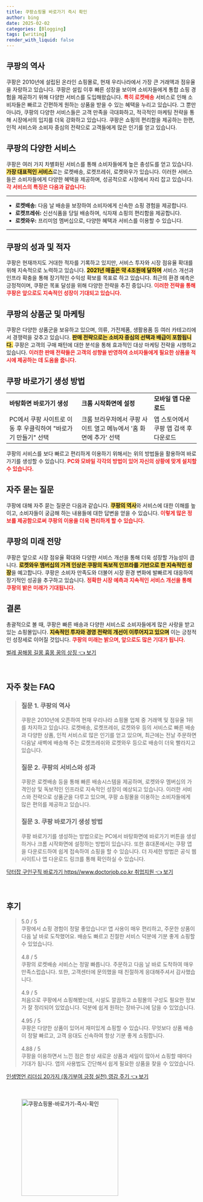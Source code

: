```yaml
---
title: 쿠팡쇼핑몰 바로가기 즉시 확인
author: bing
date: 2025-02-02
categories: [Blogging]
tags: [writing]
render_with_liquid: false
---
```



<h2 id='쿠팡의 역사'>쿠팡의 역사</h2>

<p>쿠팡은 2010년에 설립된 온라인 쇼핑몰로, 현재 우리나라에서 가장 큰 거래액과 점유율을 자랑하고 있습니다. 쿠팡은 설립 이후 빠른 성장을 보이며 소비자들에게 통합 쇼핑 경험을 제공하기 위해 다양한 서비스를 도입해왔습니다. <b><span style="color: #ee2323;">특히 로켓배송</span></b> 서비스로 인해 소비자들은 빠르고 간편하게 원하는 상품을 받을 수 있는 혜택을 누리고 있습니다. 그 뿐만 아니라, 쿠팡의 다양한 서비스들은 고객 만족을 극대화하고, 적극적인 마케팅 전략을 통해 시장에서의 입지를 더욱 강화하고 있습니다. 쿠팡은 쇼핑의 편리함을 제공하는 한편, 인적 서비스와 소비자 중심의 전략으로 고객들에게 많은 인기를 얻고 있습니다.</p>

<h2 id='쿠팡의 다양한 서비스'>쿠팡의 다양한 서비스</h2>

<p>쿠팡은 여러 가지 차별화된 서비스를 통해 소비자들에게 높은 충성도를 얻고 있습니다. <b><span style="background-color: #ffe066;">가장 대표적인 서비스</span></b>로는 로켓배송, 로켓프레쉬, 로켓와우가 있습니다. 이러한 서비스들은 소비자들에게 다양한 혜택을 제공하며, 성공적으로 시장에서 자리 잡고 있습니다. <b><span style="color: #ee2323;">각 서비스의 특징은 다음과 같습니다:</span></b></p>

<hr />

<ul>
    <li><b>로켓배송:</b> 다음 날 배송을 보장하여 소비자에게 신속한 쇼핑 경험을 제공합니다.</li>
    <li><b>로켓프레쉬:</b> 신선식품을 당일 배송하며, 식자재 쇼핑의 편리함을 제공합니다.</li>
    <li><b>로켓와우:</b> 프리미엄 멤버십으로, 다양한 혜택과 서비스를 이용할 수 있습니다.</li>
</ul>

<hr />

<h2 id='쿠팡의 성과 및 적자'>쿠팡의 성과 및 적자</h2>

<p>쿠팡은 현재까지도 거대한 적자를 기록하고 있지만, 서비스 투자와 시장 점유율 확대를 위해 지속적으로 노력하고 있습니다. <b><span style="background-color: #ffe066;">2021년 매출은 약 4조원에 달하며</span></b> 서비스 개선과 인프라 확충을 통해 장기적인 수익성 확보를 목표로 하고 있습니다. 최근의 환경 예측은 긍정적이며, 쿠팡은 목표 달성을 위해 다양한 전략을 추진 중입니다. <b><span style="color: #ee2323;">이러한 전략을 통해 쿠팡은 앞으로도 지속적인 성장이 기대되고 있습니다.</span></b></p>

<h2 id='쿠팡의 상품군 및 마케팅'>쿠팡의 상품군 및 마케팅</h2>

<p>쿠팡은 다양한 상품군을 보유하고 있으며, 의류, 가전제품, 생활용품 등 여러 카테고리에서 경쟁력을 갖추고 있습니다. <b><span style="background-color: #ffe066;">판매 전략으로는 소비자 중심의 선택과 배급이 포함됩니다.</span></b> 쿠팡은 고객의 구매 패턴에 대한 분석을 통해 효과적인 대상 마케팅 전략을 시행하고 있습니다. <b><span style="color: #ee2323;">이러한 판매 전략들은 고객의 성향을 반영하여 소비자들에게 필요한 상품을 적시에 제공하는 데 도움을 줍니다.</span></b></p>

<h2 id='쿠팡 바로가기 생성 방법'>쿠팡 바로가기 생성 방법</h2>

<table>
    <tr>
        <td><b>바탕화면 바로가기 생성</b></td>
        <td><b>크롬 시작화면에 설정</b></td>
        <td><b>모바일 앱 다운로드</b></td>
    </tr>
    <tr>
        <td>PC에서 쿠팡 사이트로 이동 후 우클릭하여 "바로가기 만들기" 선택</td>
        <td>크롬 브라우저에서 쿠팡 사이트 열고 메뉴에서 '홈 화면에 추가' 선택</td>
        <td>앱 스토어에서 쿠팡 앱 검색 후 다운로드</td>
    </tr>
</table>

<p>쿠팡의 서비스를 보다 빠르고 편리하게 이용하기 위해서는 위의 방법들을 활용하여 바로가기를 생성할 수 있습니다. <b><span style="color: #ee2323;">PC와 모바일 각각의 방법이 있어 자신의 상황에 맞게 설치할 수 있습니다.</span></b></p>

<h2 id='자주 묻는 질문'>자주 묻는 질문</h2>

<p>쿠팡에 대해 자주 묻는 질문은 다음과 같습니다. <b><span style="background-color: #ffe066;">쿠팡의 역사</span></b>와 서비스에 대한 이해를 높이고, 소비자들이 궁금해 하는 내용들에 대한 답변을 얻을 수 있습니다. <b><span style="color: #ee2323;">이렇게 많은 정보를 제공함으로써 쿠팡의 이용을 더욱 편리하게 할 수 있습니다.</span></b></p>

<h2 id='쿠팡의 미래 전망'>쿠팡의 미래 전망</h2>

<p>쿠팡은 앞으로 시장 점유율 확대와 다양한 서비스 개선을 통해 더욱 성장할 가능성이 큽니다. <b><span style="background-color: #ffe066;">로켓와우 멤버십의 가격 인상은 쿠팡의 독보적 인프라를 기반으로 한 지속적인 성장</span></b>을 예고합니다. 쿠팡은 소비자 만족도와 더불어 시장 환경 변화에 발빠르게 대응하여 장기적인 성공을 추구하고 있습니다. <b><span style="color: #ee2323;">정확한 시장 예측과 지속적인 서비스 개선을 통해 쿠팡의 밝은 미래가 기대됩니다.</span></b></p>

<h2 id='결론'>결론</h2>

<p>총괄적으로 볼 때, 쿠팡은 빠른 배송과 다양한 서비스로 소비자들에게 많은 사랑을 받고 있는 쇼핑몰입니다. <b><span style="background-color: #ffe066;">지속적인 투자와 경영 전략의 개선이 이루어지고 있으며</span></b> 이는 긍정적인 성장세로 이어질 것입니다. <b><span style="color: #ee2323;">쿠팡의 미래는 밝으며, 앞으로도 많은 기대가 됩니다.</span></b></p>


<p><a class="click-button" title="벌레 꿈해몽 길몽 흉몽 꿈의 상징" href="https://aptwhite.github.io/posts/%EB%B2%8C%EB%A0%88-%EA%BF%88%ED%95%B4%EB%AA%BD-%EA%B8%B8%EB%AA%BD-%ED%9D%89%EB%AA%BD-%EA%BF%88%EC%9D%98-%EC%83%81%EC%A7%95/" rel="dofollow">벌레 꿈해몽 길몽 흉몽 꿈의 상징 👈 보기</a></p><br>
<h2 id='자주_찾는_FAQ'>자주 찾는 FAQ</h2>
<div itemscope="" itemtype="https://schema.org/FAQPage"> 
<blockquote> 
<div itemscope="" itemprop="mainEntity" itemtype="https://schema.org/Question"> 
<h3 itemprop="name">질문 1. 쿠팡의 역사</h3> 
<div itemscope="" itemprop="acceptedAnswer" itemtype="https://schema.org/Answer"> 
<span itemprop="text"> 
<p>쿠팡은 2010년에 오픈하여 현재 우리나라 쇼핑몰 업체 중 거래액 및 점유율 1위를 차지하고 있습니다. 로켓배송, 로켓프레쉬, 로켓와우 등의 서비스로 빠른 배송과 다양한 상품, 인적 서비스로 많은 인기를 얻고 있으며, 최근에는 전날 주문하면 다음날 새벽에 배송해 주는 로켓프레쉬와 로켓와우 등으로 배송이 더욱 빨라지고 있습니다.</p> 
</span> 
</div> 
</div> 

<div itemscope="" itemprop="mainEntity" itemtype="https://schema.org/Question"> 
<h3 itemprop="name">질문 2. 쿠팡의 서비스와 성과</h3> 
<div itemscope="" itemprop="acceptedAnswer" itemtype="https://schema.org/Answer"> 
<span itemprop="text"> 
<p>쿠팡은 로켓배송 등을 통해 빠른 배송시스템을 제공하며, 로켓와우 멤버십의 가격인상 및 독보적인 인프라로 지속적인 성장이 예상되고 있습니다. 이러한 서비스와 전략으로 상품군을 다루고 있으며, 쿠팡 쇼핑몰을 이용하는 소비자들에게 많은 편의를 제공하고 있습니다.</p> 
</span> 
</div> 
</div> 

<div itemscope="" itemprop="mainEntity" itemtype="https://schema.org/Question"> 
<h3 itemprop="name">질문 3. 쿠팡 바로가기 생성 방법</h3> 
<div itemscope="" itemprop="acceptedAnswer" itemtype="https://schema.org/Answer"> 
<span itemprop="text"> 
<p>쿠팡 바로가기를 생성하는 방법으로는 PC에서 바탕화면에 바로가기 버튼을 생성하거나 크롬 시작화면에 설정하는 방법이 있습니다. 또한 휴대폰에서는 쿠팡 앱을 다운로드하여 쉽게 접속하여 쇼핑을 할 수 있습니다. 더 자세한 방법은 공식 웹사이트나 앱 다운로드 링크를 통해 확인하실 수 있습니다.</p> 
</span> 
</div> 
</div> 
</blockquote> 
</div>
<p><a class="click-button" title="닥터잡 구인구직 바로가기 https//www.doctorjob.co.kr 취업지원" href="https://aptwhite.github.io/posts/%EB%8B%A5%ED%84%B0%EC%9E%A1-%EA%B5%AC%EC%9D%B8%EA%B5%AC%EC%A7%81-%EB%B0%94%EB%A1%9C%EA%B0%80%EA%B8%B0-httpswww.doctorjob.co.kr-%EC%B7%A8%EC%97%85%EC%A7%80%EC%9B%90/" rel="dofollow">닥터잡 구인구직 바로가기 https//www.doctorjob.co.kr 취업지원 👈 보기</a></p><br>
<h2 id='후기'>후기</h2>
<div itemscope itemtype="https://schema.org/Product">
  <blockquote>
  <div itemprop="review" itemscope itemtype="https://schema.org/Review">
      <div itemprop="reviewRating" itemscope itemtype="https://schema.org/Rating"> <span itemprop="ratingValue">5.0</span> / <span itemprop="bestRating">5</span> </div>
      <span itemprop="reviewBody">쿠팡에서 쇼핑 경험이 정말 좋았습니다! 앱 사용이 매우 편리하고, 주문한 상품이 다음 날 바로 도착했어요. 배송도 빠르고 친절한 서비스 덕분에 기분 좋게 쇼핑할 수 있었습니다.</span>
  </div>
  <br>
  <div itemprop="review" itemscope itemtype="https://schema.org/Review">
      <div itemprop="reviewRating" itemscope itemtype="https://schema.org/Rating"> <span itemprop="ratingValue">4.8</span> / <span itemprop="bestRating">5</span> </div>
      <span itemprop="reviewBody">쿠팡의 로켓배송 서비스는 정말 빠릅니다. 주문하고 다음 날 바로 도착하여 매우 만족스럽습니다. 또한, 고객센터에 문의했을 때 친절하게 응대해주셔서 감사했습니다.</span>
  </div>
  <br>
  <div itemprop="review" itemscope itemtype="https://schema.org/Review">
      <div itemprop="reviewRating" itemscope itemtype="https://schema.org/Rating"> <span itemprop="ratingValue">4.9</span> / <span itemprop="bestRating">5</span> </div>
      <span itemprop="reviewBody">처음으로 쿠팡에서 쇼핑해봤는데, 시설도 깔끔하고 쇼핑몰의 구성도 필요한 정보가 잘 정리되어 있었습니다. 덕분에 쉽게 원하는 장바구니에 담을 수 있었습니다.</span>
  </div>
  <br>
  <div itemprop="review" itemscope itemtype="https://schema.org/Review">
      <div itemprop="reviewRating" itemscope itemtype="https://schema.org/Rating"> <span itemprop="ratingValue">4.95</span> / <span itemprop="bestRating">5</span> </div>
      <span itemprop="reviewBody">쿠팡은 다양한 상품이 있어서 재미있게 쇼핑할 수 있습니다. 무엇보다 상품 배송이 정말 빠르고, 고객 응대도 신속하여 항상 기분 좋게 쇼핑합니다.</span>
  </div>
  <br>
  <div itemprop="review" itemscope itemtype="https://schema.org/Review">
      <div itemprop="reviewRating" itemscope itemtype="https://schema.org/Rating"> <span itemprop="ratingValue">4.88</span> / <span itemprop="bestRating">5</span> </div>
      <span itemprop="reviewBody">쿠팡을 이용하면서 느낀 점은 항상 새로운 상품과 세일이 많아서 쇼핑할 때마다 기대가 됩니다. 앱의 사용법도 간단해서 쉽게 필요한 상품을 찾을 수 있었습니다.</span>
  </div>
  </blockquote>
</div>
<p><a class="click-button" title="인생명언 리더십 20가지 (동기부여 긍정 실천) 영감 주기" href="https://aptwhite.github.io/posts/%EC%9D%B8%EC%83%9D%EB%AA%85%EC%96%B8-%EB%A6%AC%EB%8D%94%EC%8B%AD-20%EA%B0%80%EC%A7%80-(%EB%8F%99%EA%B8%B0%EB%B6%80%EC%97%AC-%EA%B8%8D%EC%A0%95-%EC%8B%A4%EC%B2%9C)-%EC%98%81%EA%B0%90-%EC%A3%BC%EA%B8%B0/" rel="dofollow">인생명언 리더십 20가지 (동기부여 긍정 실천) 영감 주기 👈 보기</a></p><br>
<figure class="image"><img src="https://aptwhite.github.io/assets/img/thumbnail/쿠팡쇼핑몰-바로가기-즉시-확인.webp" alt="쿠팡쇼핑몰-바로가기-즉시-확인" width="256" height="256"></figure>